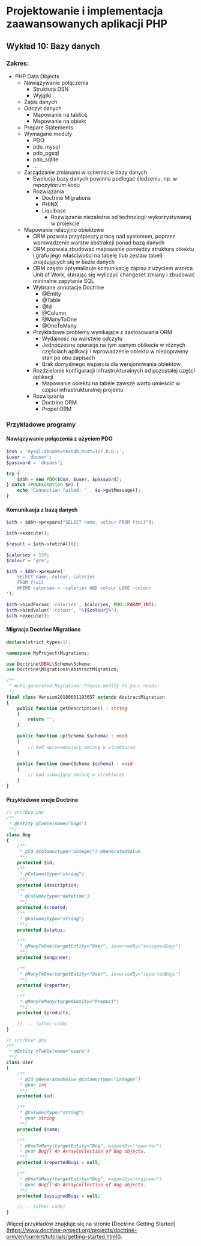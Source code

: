 # Projektowanie i implementacja zaawansowanych aplikacji PHP

## Wykład 10: Bazy danych

### Zakres:

- PHP Data Objects
    - Nawiązywanie połączenia
        - Struktura DSN
        - Wyjątki
    - Zapis danych
    - Odczyt danych
        - Mapowanie na tablicę
        - Mapowanie na obiekt
    - Prepare Statements 
    - Wymagane moduły
        - PDO
        - pdo_mysql
        - pdo_pgsql
        - pdo_sqlite
        - ...
  - Zarządzanie zmianami w schemacie bazy danych
      - Ewolucja bazy danych powinna podlegać śledzeniu, np. w repozytorium kodu
      - Rozwiązania
          - Doctrine Migrations
          - PHINX
          - Liquibase
              - Rozwiązanie niezależne od technologii wykorzystywanej w projekcie
  - Mapowanie relacyjno obiektowe
      - ORM pozwala przyśpieszy pracę nad systemem, poprzez wprowadzenie warstw abstrakcji ponad bazą danych
      - ORM pozwala zbudować mapowanie pomiędzy strukturą obiektu i grafu jego właściwości na tabelę (lub zestaw tabel) znajdujących się w bazie danych
      - ORM często optymalizuje komunikację zapisu z użyciem wzorca Unit of Work, starając się wyliczyć changeset zmiany i zbudować mininalne zapytanie SQL
      - Wybrane annotacje Doctrine
          - @Entity
          - @Table
          - @Id
          - @Column
          - @ManyToOne
          - @OneToMany
      - Przykładowe problemy wynikające z zastosowania ORM
          - Wydajność na warstwie odczytu
          - Jednoczesne operacje na tym samym obikecie w różnych częściach aplikacji i wprowadzenie obiektu w niepoprawny stan po obu zapisach
          - Brak domyślnego wsparcia dla wersjonowania obiektów
      - Rozdzielanie konfiguracji infrastrukturalnych od pozostałej części aplikacji
          - Mapowanie obiektu na tabele zawsze warto umieścić w części infrastrukturalnej projektu
      - Rozwiązania
          - Doctrine ORM
          - Propel ORM
      

### Przykładowe programy

#### Nawiązywanie połączenia z użyciem PDO

```php
$dsn = 'mysql:dbname=testdb;host=127.0.0.1';
$user = 'dbuser';
$password = 'dbpass';

try {
    $dbh = new PDO($dsn, $user, $password);
} catch (PDOException $e) {
    echo 'Connection failed: ' . $e->getMessage();
}
```

#### Komunikacja z bazą danych

```php
$sth = $dbh->prepare("SELECT name, colour FROM fruit");

$sth->execute();

$result = $sth->fetchAll();
```

```php
$calories = 150;
$colour = 'gre';

$sth = $dbh->prepare('
    SELECT name, colour, calories
    FROM fruit
    WHERE calories < :calories AND colour LIKE :colour
');

$sth->bindParam(':calories', $calories, PDO::PARAM_INT);
$sth->bindValue(':colour', "%{$colour}%");
$sth->execute();
```

#### Migracja Doctrine Migrations

```php
declare(strict_types=1);

namespace MyProject\Migrations;

use Doctrine\DBAL\Schema\Schema;
use Doctrine\Migrations\AbstractMigration;

/**
 * Auto-generated Migration: Please modify to your needs!
 */
final class Version20180601193057 extends AbstractMigration
{
    public function getDescription() : string
    {
        return '';
    }

    public function up(Schema $schema) : void
    {
        // kod wprowadzający zmianę w strukturze
    }

    public function down(Schema $schema) : void
    {
        // kod usuwający zmianę w strukturze
    }
}
```

#### Przykładowe encje Doctrine

```php
// src/Bug.php
/**
 * @Entity @Table(name="bugs")
 **/
class Bug
{
    /**
     * @Id @Column(type="integer") @GeneratedValue
     **/
    protected $id;
    /**
     * @Column(type="string")
     **/
    protected $description;
    /**
     * @Column(type="datetime")
     **/
    protected $created;
    /**
     * @Column(type="string")
     **/
    protected $status;

    /**
     * @ManyToOne(targetEntity="User", inversedBy="assignedBugs")
     **/
    protected $engineer;

    /**
     * @ManyToOne(targetEntity="User", inversedBy="reportedBugs")
     **/
    protected $reporter;

    /**
     * @ManyToMany(targetEntity="Product")
     **/
    protected $products;

    // ... (other code)
}

// src/User.php
/**
 * @Entity @Table(name="users")
 **/
class User
{
    /**
     * @Id @GeneratedValue @Column(type="integer")
     * @var int
     **/
    protected $id;

    /**
     * @Column(type="string")
     * @var string
     **/
    protected $name;

    /**
     * @OneToMany(targetEntity="Bug", mappedBy="reporter")
     * @var Bug[] An ArrayCollection of Bug objects.
     **/
    protected $reportedBugs = null;

    /**
     * @OneToMany(targetEntity="Bug", mappedBy="engineer")
     * @var Bug[] An ArrayCollection of Bug objects.
     **/
    protected $assignedBugs = null;

    // .. (other code)
}
```

Więcej przykładów znajduje się na stronie [Doctrine Getting Started](https://www.doctrine-project.org/projects/doctrine-orm/en/current/tutorials/getting-started.html().